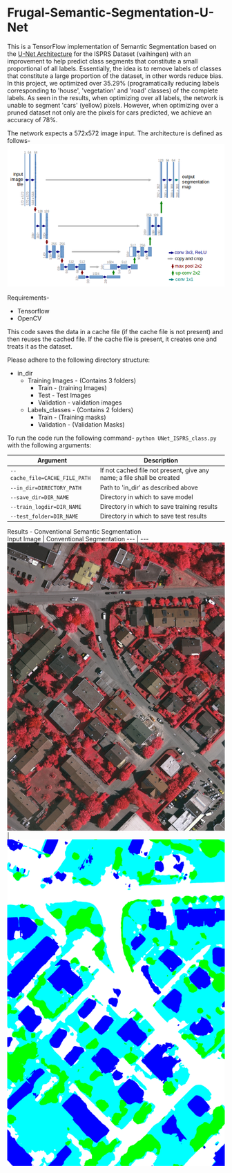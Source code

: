 # Frugal-Semantic-Segmentation-U-Net

This is a TensorFlow implementation of Semantic Segmentation based on the [U-Net Architecture](https://arxiv.org/abs/1505.04597) for the ISPRS Dataset (vaihingen) with an improvement to help predict class segments that constitute a small proportional of all labels. Essentially, the idea is to remove labels of classes that constitute a large proportion of the dataset, in other words reduce bias. <br>
In this project, we optimized over 35.29% (programatically reducing labels corresponding to 'house', 'vegetation' and 'road' classes) of the complete labels. As seen in the results, when optimizing over all labels, the network is unable to segment 'cars' (yellow) pixels. However, when optimizing over a pruned dataset not only are the pixels for cars predicted, we achieve an accuracy of 78%.

The network expects a 572x572 image input. The architecture is defined as follows-
![](/docs/Architecture.png)

Requirements-
- Tensorflow
- OpenCV

This code saves the data in a cache file (if the cache file is not present) and then reuses the cached file. If the cache file is present, it creates one and treats it as the dataset. <br>

Please adhere to the following directory structure:<br />

* in_dir
  * Training Images - (Contains 3 folders)
     * Train - (training Images)
     * Test - Test Images
     * Validation - validation images
  * Labels_classes - (Contains 2 folders)
     * Train - (Training masks)
     * Validation - (Validation Masks)

To run the code run the following command-
`python UNet_ISPRS_class.py` with the following arguments:

Argument | Description
--- | --- 
`--cache_file=CACHE_FILE_PATH`|  If not cached file not present, give any name; a file shall be created   
`--in_dir=DIRECTORY_PATH` | Path to 'in_dir' as described above
`--save_dir=DIR_NAME` |  Directory in which to save model 
`--train_logdir=DIR_NAME` | Directory in which to save training results
`--test_folder=DIR_NAME`| Directory in which to save test results


Results - 
Conventional Semantic Segmentation <br>
Input Image | Conventional Segmentation 
 --- | --- 
![](/docs/30.jpg)| ![](/docs/ouptut_0_72.png) 







